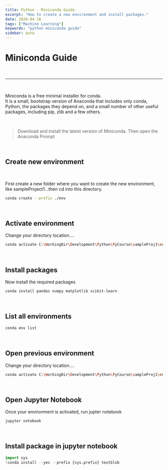 ```yaml
---
title: Python - Miniconda Guide.
excerpt: "How to create a new environment and install packages."
date: 2020-04-16
tags: ["Machine Learning"]
keywords: "python miniconda guide"
sidebar: auto
---
```


# Miniconda Guide

<br>
<hr>
<br>

Miniconda is a free minimal installer for conda.  
It is a small, bootstrap version of Anaconda that includes only conda, Python, the packages they depend on, and a small number of other useful packages, including pip, zlib and a few others.

<br>

> Download and install the latest version of Miniconda.
> Then open the Anaconda Prompt

<br>

## Create new environment

<br>

First create a new folder where you want to create the new environment, like sampleProject1...then cd into this directory.

```bash
conda create --prefix ./env
```

<br>

## Activate environment

Change your directory location....

```bash
conda activate C:\WorkingDir\Development\Python\PyCourse\sampleProj1\env
```

<br>

## Install packages

Now install the required packages

```bash
conda install pandas numpy matplotlib scikit-learn
```

<br>

## List all environments

```bash
conda env list
```

<br>

## Open previous environment

Change your directory location....

```bash
conda activate C:\WorkingDir\Development\Python\PyCourse\sampleProj1\env
```

<br>

## Open Jupyter Notebook

Once your environment is activated, run jupter notebook

```bash
jupyter notebook
```

<br>

## Install package in jupyter notebook

```python
import sys
!conda install --yes --prefix {sys.prefix} textblob
```
